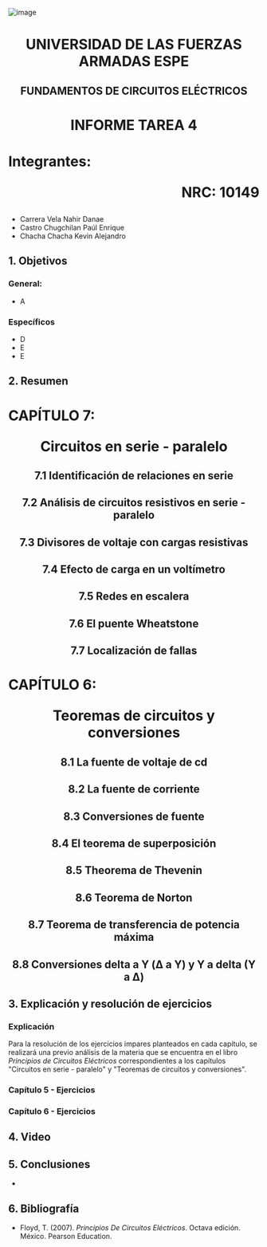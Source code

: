 ![image](https://user-images.githubusercontent.com/93786746/140656495-1e9017c5-1622-4145-a547-0ebbe5014f3d.png)
# <p align=center> UNIVERSIDAD DE LAS FUERZAS ARMADAS ESPE 
## <p align=center> FUNDAMENTOS DE CIRCUITOS ELÉCTRICOS
# <p align=center>  INFORME TAREA 4
# Integrantes: <p align=right> NRC: 10149
* Carrera Vela Nahir Danae
* Castro Chugchilan Paúl Enrique
* Chacha Chacha Kevin Alejandro
## 1. Objetivos
  ### General: 
  * A 
  ### Específicos
  *  D
  *  E
  *  E
## 2. Resumen
  # CAPÍTULO 7: <p align=center> Circuitos en serie - paralelo
## <p align=center> 7.1 Identificación de relaciones en serie

## <p align=center> 7.2 Análisis de circuitos resistivos en serie - paralelo

## <p align=center> 7.3 Divisores de voltaje con cargas resistivas

## <p align=center> 7.4 Efecto de carga en un voltímetro

## <p align=center> 7.5 Redes en escalera

## <p align=center> 7.6 El puente Wheatstone

## <p align=center> 7.7 Localización de fallas

  # CAPÍTULO 6: <p align=center> Teoremas de circuitos y conversiones
## <p align=center> 8.1 La fuente de voltaje de cd

## <p align=center> 8.2 La fuente de corriente
  
## <p align=center> 8.3 Conversiones de fuente
 
## <p align=center> 8.4 El teorema de superposición

## <p align=center> 8.5 Theorema de Thevenin

## <p align=center> 8.6 Teorema de Norton

## <p align=center> 8.7 Teorema de transferencia de potencia máxima

## <p align=center> 8.8 Conversiones delta a Y (Δ a Y) y Y a delta (Y a Δ)

## 3. Explicación y resolución de ejercicios
  ### Explicación
   Para la resolución de los ejercicios impares planteados en cada capítulo, se realizará una previo análisis de la materia que se encuentra en el libro _Principios de Circuitos Eléctricos_ correspondientes a los capítulos "Circuitos en serie - paralelo" y "Teoremas de circuitos y conversiones".
  ### Capítulo 5 - Ejercicios


  ### Capítulo 6 - Ejercicios



## 4. Video

## 5. Conclusiones
  * 
## 6. Bibliografía
  * Floyd, T. (2007). _Principios De Circuitos Eléctricos_. Octava edición. México. Pearson Education.
